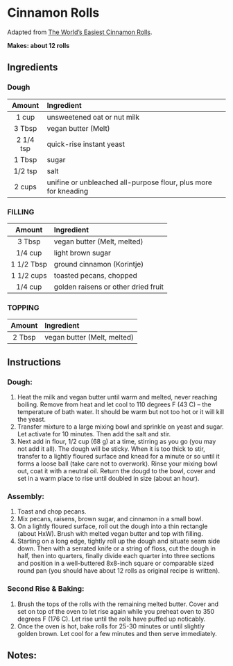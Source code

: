 # Cinnamon Rolls

Adapted from [The World’s Easiest Cinnamon Rolls](https://minimalistbaker.com/the-worlds-easiest-cinnamon-rolls/).

**Makes: about 12 rolls** 

## Ingredients

### Dough

| Amount    | Ingredient
| :----:    | :---------
| 1 cup     | unsweetened oat or nut milk
| 3 Tbsp    | vegan butter (Melt)
| 2 1/4 tsp | quick-rise instant yeast
| 1 Tbsp    | sugar
| 1/2 tsp   | salt
| 2 cups    | unifine or unbleached all-purpose flour, plus more for kneading

### FILLING

| Amount  | Ingredient
| :----:  | :---------
| 3 Tbsp  | vegan butter (Melt, melted)
| 1/4 cup | light brown sugar
| 1 1/2 Tbsp  | ground cinnamon (Korintje)
| 1 1/2 cups  | toasted pecans, chopped
| 1/4 cup   | golden raisens or other dried fruit

### TOPPING

| Amount | Ingredient
| :----: | :---------
| 2 Tbsp | vegan butter (Melt, melted)

## Instructions

### Dough:
1. Heat the milk and vegan butter until warm and melted, never reaching boiling. Remove from heat and let cool to 110 degrees F (43 C) – the temperature of bath water. It should be warm but not too hot or it will kill the yeast.
1. Transfer mixture to a large mixing bowl and sprinkle on yeast and sugar. Let activate for 10 minutes. Then add the salt and stir.
1. Next add in flour, 1/2 cup (68 g) at a time, stirring as you go (you may not add it all). The dough will be sticky. When it is too thick to stir, transfer to a lightly floured surface and knead for a minute or so until it forms a loose ball (take care not to overwork). Rinse your mixing bowl out, coat it with a neutral oil. Return the dougd to the bowl, cover and set in a warm place to rise until doubled in size (about an hour).

### Assembly:
1. Toast and chop pecans.
1. Mix pecans, raisens, brown sugar, and cinnamon in a small bowl.
1. On a lightly floured surface, roll out the dough into a thin rectangle (about HxW). Brush with melted vegan butter and top with filling.
1. Starting on a long edge, tightly roll up the dough and situate seam side down. Then with a serrated knife or a string of floss, cut the dough in half, then into quarters, finally divide each quarter into three sections and position in a well-buttered 8x8-inch square or comparable sized round pan (you should have about 12 rolls as original recipe is written). 

### Second Rise & Baking:
1. Brush the tops of the rolls with the remaining melted butter.  Cover and set on top of the oven to let rise again while you preheat oven to 350 degrees F (176 C). Let rise until the rolls have puffed up noticably.
1. Once the oven is hot, bake rolls for 25-30 minutes or until slightly golden brown. Let cool for a few minutes and then serve immediately.


## Notes:

